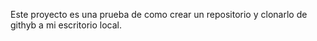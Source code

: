 Este proyecto es una prueba de como crear un repositorio y clonarlo de githyb a mi escritorio local.
